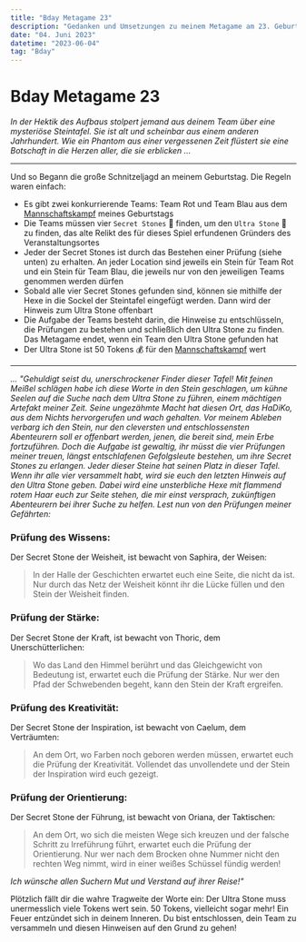 ```yaml
---
title: "Bday Metagame 23"
description: "Gedanken und Umsetzungen zu meinem Metagame am 23. Geburtstag"
date: "04. Juni 2023"
datetime: "2023-06-04"
tag: "Bday"
---
```


# Bday Metagame 23
_In der Hektik des Aufbaus stolpert jemand aus deinem Team über eine mysteriöse Steintafel. 
Sie ist alt und scheinbar aus einem anderen Jahrhundert. 
Wie ein Phantom aus einer vergessenen Zeit flüstert sie eine Botschaft in die Herzen aller, die sie erblicken ..._

---
Und so Begann die große Schnitzeljagd an meinem Geburtstag. Die Regeln waren einfach:
* Es gibt zwei konkurrierende Teams: Team Rot und Team Blau aus dem [Mannschaftskampf](/articles/bday23) meines Geburtstags
* Die Teams müssen vier `Secret Stones` :gem: finden, um den `Ultra Stone` :crystal_ball: zu finden, das alte Relikt des für dieses Spiel erfundenen Gründers des Veranstaltungsortes
* Jeder der Secret Stones ist durch das Bestehen einer Prüfung (siehe unten) zu erhalten. An jeder Location sind jeweils ein Stein für Team Rot und ein Stein für Team Blau, die jeweils nur von den jeweiligen Teams genommen werden dürfen
* Sobald alle vier Secret Stones gefunden sind, können sie mithilfe der Hexe in die Sockel der Steintafel eingefügt werden. Dann wird der Hinweis zum Ultra Stone offenbart
* Die Aufgabe der Teams besteht darin, die Hinweise zu entschlüsseln, die Prüfungen zu bestehen und schließlich den Ultra Stone zu finden. Das Metagame endet, wenn ein Team den Ultra Stone gefunden hat
* Der Ultra Stone ist 50 Tokens :moneybag: für den [Mannschaftskampf](/articles/bday23) wert


---

_... "Gehuldigt seist du, unerschrockener Finder dieser Tafel! 
Mit feinen Meißel schlägen habe ich diese Worte in den Stein geschlagen, 
um kühne Seelen auf die Suche nach dem Ultra Stone zu führen, einem mächtigen Artefakt meiner Zeit. 
Seine ungezähmte Macht hat diesen Ort, das HaDiKo, aus dem Nichts hervorgerufen und wach gehalten. 
Vor meinem Ableben verbarg ich den Stein, nur den cleversten und entschlossensten Abenteurern soll er offenbart werden, 
jenen, die bereit sind, mein Erbe fortzuführen. Doch die Aufgabe ist gewaltig, ihr müsst die vier Prüfungen meiner treuen, 
längst entschlafenen Gefolgsleute bestehen, um ihre Secret Stones zu erlangen. 
Jeder dieser Steine hat seinen Platz in dieser Tafel. 
Wenn ihr alle vier versammelt habt, wird sie euch den letzten Hinweis auf den Ultra Stone geben. 
Dabei wird eine unsterbliche Hexe mit flammend rotem Haar euch zur Seite stehen, die mir einst versprach, 
zukünftigen Abenteurern bei ihrer Suche zu helfen. Lest nun von den Prüfungen meiner Gefährten:_

### Prüfung des Wissens:
Der Secret Stone der Weisheit, ist bewacht von Saphira, der Weisen:
> In der Halle der Geschichten erwartet euch eine Seite, die nicht da ist. 
> Nur durch das Netz der Weisheit könnt ihr die Lücke füllen und den Stein der Weisheit finden.

### Prüfung der Stärke:
Der Secret Stone der Kraft, ist bewacht von Thoric, dem Unerschütterlichen:
> Wo das Land den Himmel berührt und das Gleichgewicht von Bedeutung ist, erwartet euch die Prüfung der Stärke. 
> Nur wer den Pfad der Schwebenden begeht, kann den Stein der Kraft ergreifen.

### Prüfung des Kreativität:
Der Secret Stone der Inspiration, ist bewacht von Caelum, dem Verträumten:
> An dem Ort, wo Farben noch geboren werden müssen, erwartet euch die Prüfung der Kreativität. 
> Vollendet das unvollendete und der Stein der Inspiration wird euch gezeigt.

### Prüfung der Orientierung:
Der Secret Stone der Führung, ist bewacht von Oriana, der Taktischen:
> An dem Ort, wo sich die meisten Wege sich kreuzen und der falsche Schritt zu Irreführung führt, 
> erwartet euch die Prüfung der Orientierung. Nur wer nach dem Brocken ohne Nummer nicht den rechten Weg nimmt, 
> wird in einer weißes Schüssel fündig werden!

_Ich wünsche allen Suchern Mut und Verstand auf ihrer Reise!"_

Plötzlich fällt dir die wahre Tragweite der Worte ein: Der Ultra Stone muss unermesslich viele Tokens wert sein. 50 Tokens, vielleicht sogar mehr! Ein Feuer entzündet sich in deinem Inneren. Du bist entschlossen, dein Team zu versammeln und diesen Hinweisen auf den Grund zu gehen!
